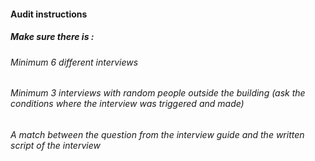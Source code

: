 #### Audit instructions

##### Make sure there is : 

###### Minimum 6 different interviews
###### Minimum 3 interviews with random people outside the building (ask the conditions where the interview was triggered and made)
###### A match between the question from the interview guide and the written script of the interview
